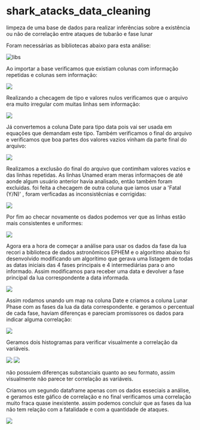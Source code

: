 # shark_atacks_data_cleaning
limpeza de uma base de dados para realizar inferências sobre a existência ou não de correlação entre ataques de tubarão e fase lunar

Foram necessárias as bibliotecas abaixo para esta análise:

<img src="images/biblioteca.png" alt="libs"/>

Ao importar a base verificamos que existiam colunas com informação repetidas e colunas sem informação:

<img src="images/head inicial.png">


Realizando a checagem de tipo e valores nulos verificamos que o arquivo era muito irregular com muitas linhas sem informação:

<img src="images/inconsistencias iniciais.png">

Já convertemos a coluna Date para tipo data pois vai ser usada em equações que demandam este tipo.
Também verificamos o final do arquivo e verificamos que boa partes dos valores vazios vinham da parte final do arquivo:

<img src="images/tail inicial.png">

Realizamos a exclusão do final do arquivo que contimham valores vazios e das linhas repetidas.
As linhas Unamed eram meras informaçoes de até aonde algum usuário anterior havia analisado, então também foram excluidas.
foi feita a checagem de outra coluna que iamos usar a 'Fatal (Y/N)' , foram verficadas as inconsistêcnias e corrigidas:

<img src="images/arrumando dados fatal.png">


Por fim ao checar novamente os dados podemos ver que as linhas estão mais consistentes e uniformes:

<img src="images/dados consistente.png">

Agora era a hora de começar a análise para usar os dados da fase da lua recori a biblioteca de dados astronômicos EPHEM
e o algorítimo abaixo foi desenvolvido modificando um algorítimo que gerava uma listagem de todas as datas iniciais das 4 fases principais e 4 intermediárias para o ano informado.
Assim modificamos para receber uma data e devolver a fase principal da lua correspondente a data informada.

<img src="images/def get lunar phase.png">

Assim rodamos unando um map na coluna Date e criamos a coluna Lunar Phase com as fases da lua da data correspondente.
e geramos o percentual de cada fase, haviam diferenças e pareciam promissores os dados para indicar alguma correlação: 

<img src="images/percentual.png">

Geramos dois histogramas para verificar visualmente a correlação da variáveis.

<img src="images/primeirohistograma.png">

<img src="images/segundohistograma.png">

não possuiem diferenças substanciais quanto ao seu formato, assim visualmente não parece ter correlação as variáveis.


Criamos um segundo dataframe apenas com os dados esseciais a análise, e geramos este gáfico de correlação
e no final verificamos uma correlação muito fraca quase inexistente.
assim podemos concluir que as fases da lua não tem relação com a fatalidade e com a quantidade de ataques.

<img src="images/sem correlacao.png">
